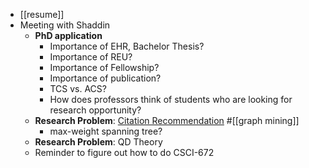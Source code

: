 - [[resume]]
- Meeting with Shaddin
	- **PhD application**
		- Importance of EHR, Bachelor Thesis?
		- Importance of REU?
		- Importance of Fellowship?
		- Importance of publication?
		- TCS vs. ACS?
		- How does professors think of students who are looking for research opportunity?
	- **Research Problem**: [Citation Recommendation](https://clgiles.ist.psu.edu/pubs/JCDL2014-refseer.pdf) #[[graph mining]]
		- max-weight spanning tree?
	- **Research Problem**: QD Theory
	- Reminder to figure out how to do CSCI-672